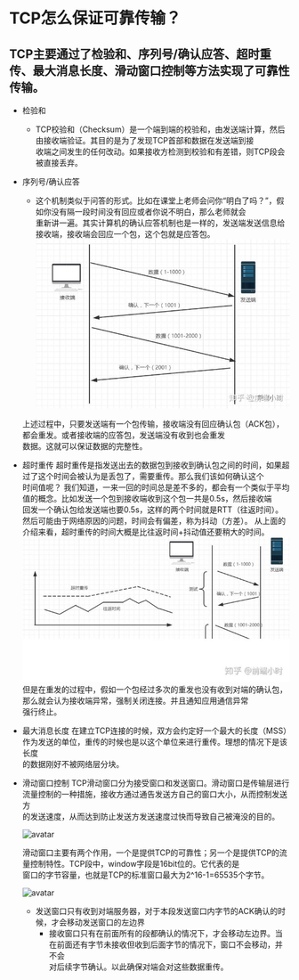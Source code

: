# TCP怎么保证可靠传输？

## TCP主要通过了检验和、序列号/确认应答、超时重传、最大消息长度、滑动窗口控制等方法实现了可靠性传输。

* 检验和
  * TCP校验和（Checksum）是一个端到端的校验和，由发送端计算，然后由接收端验证。其目的是为了发现TCP首部和数据在发送端到接  
    收端之间发生的任何改动。如果接收方检测到校验和有差错，则TCP段会被直接丢弃。
* 序列号/确认应答
  * 这个机制类似于问答的形式。比如在课堂上老师会问你“明白了吗？”，假如你没有隔一段时间没有回应或者你说不明白，那么老师就会  
    重新讲一遍。其实计算机的确认应答机制也是一样的，发送端发送信息给接收端，接收端会回应一个包，这个包就是应答包。  
    ![avatar](./../PIC/ACK.jpg)

   上述过程中，只要发送端有一个包传输，接收端没有回应确认包（ACK包），都会重发。或者接收端的应答包，发送端没有收到也会重发  
   数据。这就可以保证数据的完整性。

* 超时重传
  超时重传是指发送出去的数据包到接收到确认包之间的时间，如果超过了这个时间会被认为是丢包了，需要重传。那么我们该如何确认这个  
  时间值呢？
  我们知道，一来一回的时间总是差不多的，都会有一个类似于平均值的概念。比如发送一个包到接收端收到这个包一共是0.5s，然后接收端  
  回发一个确认包给发送端也要0.5s，这样的两个时间就是RTT（往返时间）。然后可能由于网络原因的问题，时间会有偏差，称为抖动（方差）。
  从上面的介绍来看，超时重传的时间大概是比往返时间+抖动值还要稍大的时间。
  ![avatar](./../PIC/Timeout.jpg)
  但是在重发的过程中，假如一个包经过多次的重发也没有收到对端的确认包，那么就会认为接收端异常，强制关闭连接。并且通知应用通信异常  
  强行终止。

* 最大消息长度
  在建立TCP连接的时候，双方会约定好一个最大的长度（MSS）作为发送的单位，重传的时候也是以这个单位来进行重传。理想的情况下是该长度  
  的数据刚好不被网络层分块。

* 滑动窗口控制
    TCP滑动窗口分为接受窗口和发送窗口。滑动窗口是传输层进行流量控制的一种措施，接收方通过通告发送方自己的窗口大小，从而控制发送方  
    的发送速度，从而达到防止发送方发送速度过快而导致自己被淹没的目的。

    ![avatar](https://pic4.zhimg.com/80/9c21786770459afa47bfa2e4606cc454_720w.jpg?source=1940ef5c)

    滑动窗口主要有两个作用，一个是提供TCP的可靠性；另一个是提供TCP的流量控制特性。TCP段中，window字段是16bit位的。它代表的是  
    窗口的字节容量，也就是TCP的标准窗口最大为2^16-1=65535个字节。

    ![avatar](https://pic2.zhimg.com/80/d6b970fb6d44aafeeec4a4c9d61a9225_720w.jpg?source=1940ef5c)

  * 发送窗口只有收到对端服务器，对于本段发送窗口内字节的ACK确认的时候，才会移动发送窗口的左边界
    * 接收窗口只有在前面所有的段都确认的情况下，才会移动左边界。当在前面还有字节未接收但收到后面字节的情况下，窗口不会移动，并不会  
    对后续字节确认。以此确保对端会对这些数据重传。

